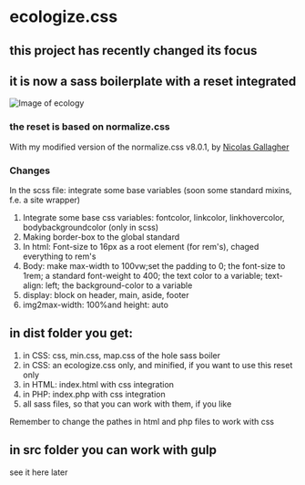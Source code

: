 # ecologize.css

## this project has recently changed its focus

## it is now a sass boilerplate with a reset integrated

![Image of ecology](https://github.com/eversthomas/ecologize.css/blob/master/img/ecology_logo-350-trans.png)

### the reset is based on normalize.css

With my modified version of the normalize.css v8.0.1, by [Nicolas Gallagher](https://github.com/necolas)

### Changes

In the scss file: integrate some base variables (soon some standard mixins, f.e. a site wrapper)

1. Integrate some base css variables: fontcolor, linkcolor, linkhovercolor, bodybackgroundcolor (only in scss)
2. Making border-box to the global standard
3. In html: Font-size to 16px as a root element (for rem's), chaged everything to rem's
4. Body: make max-width to 100vw;set the padding to 0; the font-size to 1rem; a standard font-weight to 400; the text color to a variable; text-align: left; the background-color to a variable
5. display: block on header, main, aside, footer
6. img2max-width: 100%and height: auto

## in dist folder you get:

1. in CSS: css, min.css, map.css of the hole sass boiler
2. in CSS: an ecologize.css only, and minified, if you want to use this reset only
3. in HTML: index.html with css integration
4. in PHP: index.php with css integration
5. all sass files, so that you can work with them, if you like

Remember to change the pathes in html and php files to work with css

## in src folder you can work with gulp

see it here later
